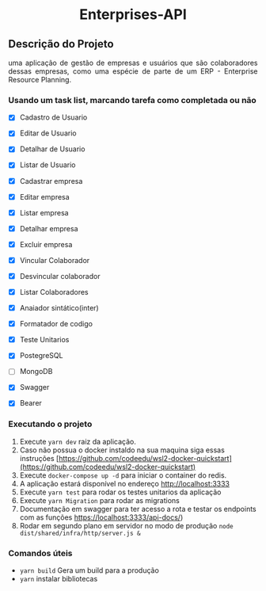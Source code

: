 <h1 align="center"> Enterprises-API </h1>


## Descrição do Projeto
<p align="justify"> uma aplicação de gestão de empresas e usuários que são colaboradores dessas empresas, como uma espécie de parte de um ERP - Enterprise Resource Planning. </p>


### Usando um task list, marcando tarefa como completada ou não  

- [X] Cadastro de Usuario
- [X] Editar de Usuario
- [X] Detalhar de Usuario
- [X] Listar de Usuario
- [X] Cadastrar empresa
- [X] Editar empresa
- [X] Listar empresa
- [X] Detalhar empresa
- [X] Excluir empresa
- [X] Vincular Colaborador
- [X] Desvincular colaborador
- [X] Listar Colaboradores
- [X] Anaiador sintático(inter)
- [X] Formatador de codigo
- [X] Teste Unitarios 
- [X] PostegreSQL
- [ ] MongoDB 
- [X] Swagger
- [X] Bearer <Token> 


### Executando o projeto

  1. Execute ```yarn dev``` raiz da aplicação.
  2. Caso não possua o docker instaldo na sua maquina siga essas instruções [https://github.com/codeedu/wsl2-docker-quickstart](https://github.com/codeedu/wsl2-docker-quickstart) 
  1. Execute ```docker-compose up -d``` para iniciar o container do redis. 
  3. A aplicação estará disponível no endereço [http://localhost:3333](http://localhost:3333)
  4. Execute ``yarn test`` para rodar os testes unitarios da aplicação
  4. Execute ``yarn Migration`` para rodar as migrations
  6. Documentação em swagger para ter acesso a rota e testar os endpoints com as funções [https://localhost:3333/api-docs/](https://localhost:3333/api-docs/))
  7. Rodar em segundo plano em servidor no modo de produção ```node dist/shared/infra/http/server.js &```


### Comandos úteis
  - `yarn build` Gera um build para a produção
  - `yarn` instalar bibliotecas
  
